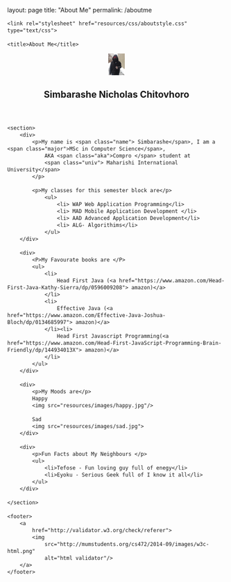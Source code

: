 layout: page
title: "About Me"
permalink: /aboutme

<!DOCTYPE html>
<html lang="en">
<head>
    <meta charset="UTF-8">
    <meta name="viewport"  content="width = device-width, initial-scale = 1">

    <link rel="stylesheet" href="resources/css/aboutstyle.css" type="text/css">

    <title>About Me</title>
</head>
<body>
    <header>
        <img src="resources/images/profile.jpeg" alt="profile" height="50"/>
        <h2>
            Simbarashe Nicholas Chitovhoro
        </h2>
    </header>

    <section>
        <div>
            <p>My name is <span class="name"> Simbarashe</span>, I am a <span class="major">MSc in Computer Science</span>,
                AKA <span class="aka">Compro </span> student at
                <span class="univ"> Maharishi International University</span>
            </p>

            <p>My classes for this semester block are</p>
                <ul>
                    <li> WAP Web Application Programming</li>
                    <li> MAD Mobile Application Development </li>
                    <li> AAD Advanced Application Development</li>
                    <li> ALG- Algorithims</li>
                </ul>
        </div>

        <div>
            <P>My Favourate books are </P>
            <ul>
                <li>
                    Head First Java (<a href="https://www.amazon.com/Head-First-Java-Kathy-Sierra/dp/0596009208"> amazon)</a>
                </li>
                <li>
                    Effective Java (<a href="https://www.amazon.com/Effective-Java-Joshua-Bloch/dp/0134685997"> amazon)</a>
                </li><li>
                    Head First Javascript Programming(<a href="https://www.amazon.com/Head-First-JavaScript-Programming-Brain-Friendly/dp/144934013X"> amazon)</a>
                </li>
            </ul>
        </div>

        <div>
            <p>My Moods are</p>
            Happy
            <img src="resources/images/happy.jpg"/>

            Sad
            <img src="resources/images/sad.jpg">
        </div>

        <div>
            <p>Fun Facts about My Neighbours </p>
            <ul>
                <li>Tefose - Fun loving guy full of enegy</li>
                <li>Eyoku - Serious Geek full of I know it all</li>
            </ul>
        </div>

    </section>

    <footer>
        <a
            href="http://validator.w3.org/check/referer">
            <img
                src="http://mumstudents.org/cs472/2014-09/images/w3c-html.png"
                alt="html validator"/>
        </a>
    </footer>
</body>
</html>
